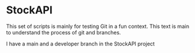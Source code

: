 # StockAPI
This set of scripts is mainly for testing Git in a fun context. 
This text is main to understand the process of git and branches.

I have a main and a developer branch in the StockAPI project
